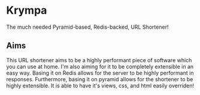 Krympa
======

The much needed Pyramid-based, Redis-backed, URL Shortener!

## Aims
This URL shortener aims to be a highly performant piece of software which you
can use at home. I'm also aiming for it to be completely extensible in an easy
way. Basing it on Redis allows for the server to be highly performant in
responses. Furthermore, basing it on pyramid allows for the shortener to be
highly extensible. It is able to have it's views, css, and html easily
overriden!

